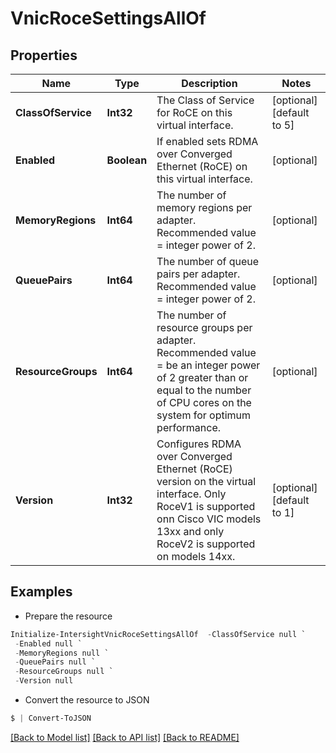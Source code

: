 # VnicRoceSettingsAllOf
## Properties

Name | Type | Description | Notes
------------ | ------------- | ------------- | -------------
**ClassOfService** | **Int32** | The Class of Service for RoCE on this virtual interface. | [optional] [default to 5]
**Enabled** | **Boolean** | If enabled sets RDMA over Converged Ethernet (RoCE) on this virtual interface. | [optional] 
**MemoryRegions** | **Int64** | The number of memory regions per adapter. Recommended value &#x3D; integer power of 2. | [optional] 
**QueuePairs** | **Int64** | The number of queue pairs per adapter. Recommended value &#x3D; integer power of 2. | [optional] 
**ResourceGroups** | **Int64** | The number of resource groups per adapter. Recommended value &#x3D; be an integer power of 2 greater than or equal to the number of CPU cores on the system for optimum performance. | [optional] 
**Version** | **Int32** | Configures RDMA over Converged Ethernet (RoCE) version on the virtual interface. Only RoceV1 is supported onn Cisco VIC models 13xx and only RoceV2 is supported on models 14xx. | [optional] [default to 1]

## Examples

- Prepare the resource
```powershell
Initialize-IntersightVnicRoceSettingsAllOf  -ClassOfService null `
 -Enabled null `
 -MemoryRegions null `
 -QueuePairs null `
 -ResourceGroups null `
 -Version null
```

- Convert the resource to JSON
```powershell
$ | Convert-ToJSON
```

[[Back to Model list]](../README.md#documentation-for-models) [[Back to API list]](../README.md#documentation-for-api-endpoints) [[Back to README]](../README.md)

